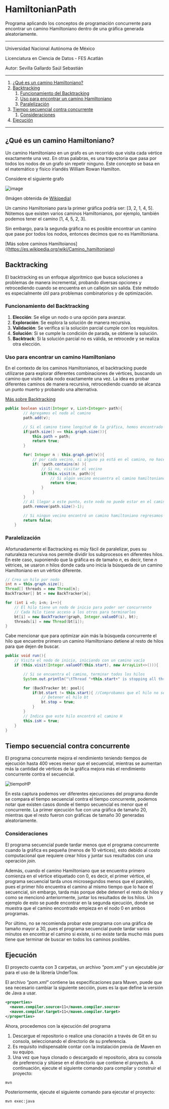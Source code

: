 # HamiltonianPath
Programa aplicando los conceptos de programación concurrente para encontrar un camino Hamiltoniano dentro de una gráfica generada aleatoriamente.

-----------------------------------
Universidad Nacional Autónoma de México

Licenciatura en Ciencia de Datos - FES Acatlán

Autor: Sevilla Gallardo Saúl Sebastián

-----------------------------------
1. [¿Qué es un camino Hamiltoniano?](#hampath)
2. [Backtracking](#backtracking)
    1. [Funcionamiento del Backtracking](#funcionamiento)
    2. [Uso para encontrar un camino Hamiltoniano](#uso)
    3. [Paralelización](#par)
1. [Tiempo secuencial contra concurrente](#tiempo-secuencial-contra-concurrente)
    1. [Consideraciones](#consideraciones)
1. [Ejecución](#ejecución)
-----------------------------------
## ¿Qué es un camino Hamiltoniano? <a name="hampath"></a>
Un camino Hamiltoniano en un grafo es un recorrido que visita cada vértice exactamente una vez. En otras palabras, es una trayectoria que pasa por todos los nodos de un grafo sin repetir ninguno. Este concepto se basa en el matemático y físico irlandés William Rowan Hamilton.

Considere el siguiente grafo

![image](https://github.com/saulsevilla/HamiltonianPath/assets/100658499/ea39fea9-8a4e-4857-b430-8708f9dbb8b7)

(Imágen obtenida de [Wikipedia](https://es.wikipedia.org/wiki/Teor%C3%ADa_de_grafos#/media/Archivo:Connexe_et_pas_connexe.svg))

Un camino Hamiltoniano para la primer gráfica podría ser: \[3, 2, 1, 4, 5\]. Nótemos que existen varios caminos Hamiltonianos, por ejemplo, también podemos tener el camino \[1, 4, 5, 2, 3\].

Sin embargo, para la segunda gráfica no es posible encontrar un camino que pase por todos los nodos, entonces decimos que no es Hamiltoniana.

[Más sobre caminos Hamiltoianos]((https://es.wikipedia.org/wiki/Camino_hamiltoniano)

## Backtracking <a name="bt"></a>

El backtracking es un enfoque algorítmico que busca soluciones a problemas de manera incremental, probando diversas opciones y retrocediendo cuando se encuentra en un callejón sin salida. Este método es especialmente útil para problemas combinatorios y de optimización.

### Funcionamiento del Backtracking <a name="funcionamiento"></a>
1. **Elección**: Se elige un nodo o una opción para avanzar.
2. **Exploración**: Se explora la solución de manera recursiva.
3. **Validación**: Se verifica si la solución parcial cumple con los requisitos.
4. **Solución**: Si se cumple la condición de parada, se obtiene la solución.
5. **Backtrack**: Si la solución parcial no es válida, se retrocede y se realiza otra elección.

### Uso para encontrar un camino Hamiltoniano <a name="uso"></a>
En el contexto de los caminos Hamiltonianos, el backtracking puede utilizarse para explorar diferentes combinaciones de vértices, buscando un camino que visite cada nodo exactamente una vez. La idea es probar diferentes caminos de manera recursiva, retrocediendo cuando se alcanza un punto muerto y probando una alternativa.

[Más sobre Backtracking](https://es.wikipedia.org/wiki/Vuelta_atr%C3%A1s)

~~~java
public boolean visit(Integer v, List<Integer> path){
        // Agregamos el nodo al camino
        path.add(v);

        // Si el camino tiene longitud de la gráfica, hemos encontrado el camino Hamiltoniano
        if(path.size() == this.graph.size()){
            this.path = path;
            return true;
        }

        for( Integer n : this.graph.get(v)){
            // por cada vecino, si alguno ya está en el camino, no hacer nada
            if( !path.contains(n) ){
                // Si no, visitar el vecino
                if(this.visit(n, path)){
                    // Si algún vecino encuentra el camino hamiltoniano, entonces hemos terminado
                    return true;
                }
            }
        }
        // Al llegar a este punto, este nodo no puede estar en el camino en esta posición
        path.remove(path.size()-1);

        // Si ningun vecino encontró un camino hamiltoniano regresamos falso
        return false;
    }
~~~
### Paralelización <a name="par"></a>
Afortunadamente el Bactracking es múy fácil de paralelizar, pues su naturaleza recursiva nos permite dividir los subprocesos en diferentes hilos. En este caso, suponiendo que la gráfica es de tamaño $n$, es decir, tiene $n$ vétrices, se usaron $n$ hilos donde cada uno inicia la búsqueda de un camino Hamiltoniano en un vértice diferente.

~~~java
// Crea un hilo por nodo
int n = this.graph.size();
Thread[] threads = new Thread[n];
BackTracker[] bt = new BackTracker[n];

for (int i =0; i<n; i++){
    // El hilo tiene un nodo de inicio para poder ser concurrente
    // Cada hilo tiene acceso a los otros para terminarlos
    bt[i] = new BackTracker(graph, Integer.valueOf(i), bt);
    threads[i] = new Thread(bt[i]);
}
~~~

Cabe mencionar que para optimizar aún más la búsqueda concurrente el hilo que encuentre primero un camino Hamiltoniano detiene al resto de hilos para que dejen de buscar.

~~~java
public void run(){
    // Visita el nodo de inicio, iniciando con un camino vacío
    if (this.visit(Integer.valueOf(this.start), new ArrayList<>())){

        // Si se encuentra el camino, terminar todos los hilos
        System.out.println("\tThread "+this.start+" is stopping all threads");

        for (BackTracker bt: pool){
            if(bt.start != this.start){ //Comprobamos que el hilo no se detenga a si mismo
                // Detener el hilo bt
                bt.stop = true;
            }
        }
        // Indica que este hilo encontró el camino H
        this.isH = true;
    }
}
~~~

## Tiempo secuencial contra concurrente
El programa concurrente mejora el rendimiento teniendo tiempos de ejecución hasta 400 veces menor que el secuencial, mientras se aumentan más la cantidad de vértices de la gráfica mejora más el rendimiento concurrente contra el secuencial.

![tiempoHP](https://github.com/saulsevilla/HamiltonianPath/assets/100658499/c48e431c-20dc-4b2c-8ffa-974ec77519ce)

En esta captura podemos ver diferentes ejecuciones del programa donde se compara el tiempo secuencial contra el tiempo concurrente, podemos notar que existen casos donde el tiempo secuencial es menor que el concurrente. La primer ejecución fue con una gráfica de tamaño 20, mientras que el resto fueron con gráficas de tamaño 30 generadas aleatoriamente.

### Consideraciones

El programa secuencial puede tardar menos que el programa concurrente cuando la gráfica es pequeña (menos de 10 vértices), esto debido al costo computacional que requiere crear hilos y juntar sus resultados con una operación *join*.

Además, cuando el camino Hamiltoniano que se encuentra primero comienza en el vértice etiquetado con 0, es decir, el primer vértice, el programa secuencial tarda unos microsegundos menos que el paralelo, pues el primer hilo encuentra el camino al mismo tiempo que lo hace el secuencial, sin embargo, tarda más porque debe detenerl el resto de hilos y como se mencionó anteriormente, juntar los resultados de los hilos.
Un ejemplo de esto se puede encontrar en la segunda ejecución, donde se muestra que el camino encontrado empieza en el nodo 0 en ambos programas.

Por último, no se recomienda probar este programa con una gráfica de tamaño mayor a 30, pues el programa secuencial puede tardar varios minutos en encontrar el camino si existe, si no existe tarda mucho más pues tiene que terminar de buscar en todos los caminos posibles.

## Ejecución
El proyecto cuenta con 3 carpetas, un archivo *"pom.xml"* y un ejecutable *jar* para el uso de la librería UnderTow.

El archivo *"pom.xml"* contiene las especificaciones para Maven, puede que sea necesario cambiar la siguiente sección, pues es la que define la versión de Java a usar.
~~~xml
<properties>
  <maven.compiler.source>11</maven.compiler.source>
  <maven.compiler.target>11</maven.compiler.target>
</properties>
~~~

Ahora, procedemos con la ejecución del programa

1. Descargue el repositorio o realice una clonación a través de Git en su consola, seleccionando el directorio de su preferencia.
1. Es requisito indispensable contar con la instalación previa de Maven en su equipo.
1. Una vez que haya clonado o descargado el repositorio, abra su consola de preferencia y sitúese en el directorio que contiene el proyecto. A continuación, ejecute el siguiente comando para compilar y construir el proyecto:
~~~
mvn
~~~
Posteriormente, ejecute el siguiente comando para ejecutar el proyecto:
~~~
mvn exec:java
~~~
